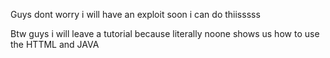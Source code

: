 Guys dont worry i will have an exploit soon i can do thiisssss


Btw guys i will leave a tutorial because literally noone shows us how to use the HTTML and JAVA
